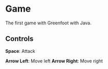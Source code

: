 # Game

The first game with Greenfoot with Java.

## Controls

**Space**: Attack

**Arrow Left**: Move left
**Arrow Right**: Move right

